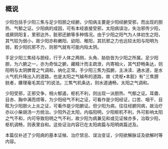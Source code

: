## 概说

少阳包括手少阳三焦与足少阳胆之经腑，少阳病主要是少阳经腑受邪，而出现的胆热、气郁之证。少阳病的成因，可有本经直接受邪，太阳病误治，失治邪传少阳，或厥阴阳复，里邪达外，脏邪还腑等多种情况。由于少阳之阳气为人体初生之阳，其气较为弱小，故少阳亦称嫩阳、幼阳、稚阳，其抗邪之力也远较太阳与阳明为弱，若少阳抗邪不力，则邪气就有可能内陷太阴。

手足少阳三焦经与胆经，行于人体之两侧，头角、胁肋皆为少阳之所属。足少阳胆，为六腑之一，亦为奇恒之腑，藏精汁而主疏泄，内寄相火，其气舒畅条达，则阳明与太阴脾胃之气调和，纳化正常。手少阳三焦为孤腑，主决渎、通水道，是水火气机升降出入的道路，也是太阳之气输布的道路，故《灵枢•本脏》有"三焦膀胱者，腠理毫毛其应”的说法。三焦气机条达，则水道通畅，太阳之气调和。

少阳受邪，正邪交争，相火郁遏，枢机不利，则出现一派胆热、气郁之证。耳聋、目赤、胸中满而烦等，为少阳经气不利之证，可看作是少阳经证，口苦、咽干、目眩为少阳胆火上炎之证，可看作是少阳腑证。但少阳为病，往往经腑同病，故治疗亦以小柴胡汤一方统治。少阳外近太阳，内临阳明，少阳枢机不利，外可影响太阳之气不和，内可导致阳明之气不利，故少阳为病兼见和或见证候亦多，治取少阳，枢机调畅，则表里自和。这些证治内容已在太阳病篇与阳明病篇述及。

本篇仅补述了少阳病的基本证候、治疗禁忌、误治变证，少阳欲解脉证及欲解时等内容。
